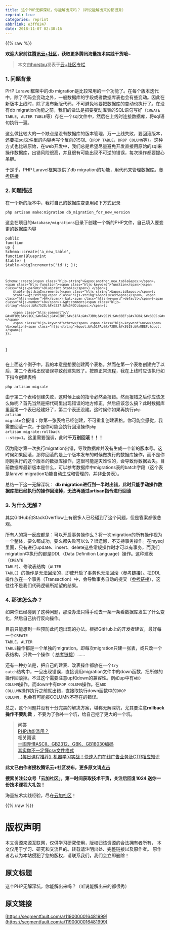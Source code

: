 ```yaml
---
title: 这个PHP无解深坑，你能解出来吗？（听说能解出来的都很秀）
reprint: true
categories: reprint
abbrlink: e3ff8247
date: 2018-11-07 02:30:16
---
```


{{% raw %}}
<p><strong>&#x6B22;&#x8FCE;&#x5927;&#x5BB6;&#x524D;&#x5F80;<a href="https://cloud.tencent.com/developer/?fromSource=waitui" rel="nofollow noreferrer" target="_blank">&#x817E;&#x8BAF;&#x4E91;+&#x793E;&#x533A;</a>&#xFF0C;&#x83B7;&#x53D6;&#x66F4;&#x591A;&#x817E;&#x8BAF;&#x6D77;&#x91CF;&#x6280;&#x672F;&#x5B9E;&#x8DF5;&#x5E72;&#x8D27;&#x54E6;~</strong></p><blockquote>&#x672C;&#x6587;&#x7531;<a href="https://cloud.tencent.com/developer/user/1300884?fromSource=waitui" rel="nofollow noreferrer" target="_blank">horstxu</a>&#x53D1;&#x8868;&#x4E8E;<a href="https://cloud.tencent.com/developer/column/4656?fromSource=waitui" rel="nofollow noreferrer" target="_blank">&#x4E91;+&#x793E;&#x533A;&#x4E13;&#x680F;</a></blockquote><h3 id="articleHeader0">1. &#x95EE;&#x9898;&#x80CC;&#x666F;</h3><p>PHP Laravel&#x6846;&#x67B6;&#x4E2D;&#x7684;db migration&#x662F;&#x6BD4;&#x8F83;&#x5E38;&#x7528;&#x7684;&#x4E00;&#x4E2A;&#x529F;&#x80FD;&#x4E86;&#x3002;&#x5728;&#x6BCF;&#x4E2A;&#x7248;&#x672C;&#x8FED;&#x4EE3;&#x4E2D;&#xFF0C;&#x9664;&#x4E86;&#x4EE3;&#x7801;&#x4F1A;&#x53D8;&#x52A8;&#x4E4B;&#x5916;&#xFF0C;&#x4E00;&#x822C;&#x6570;&#x636E;&#x5E93;&#x7684;&#x5B57;&#x6BB5;&#x6216;&#x8005;&#x6570;&#x636E;&#x5E93;&#x8868;&#x4E5F;&#x4F1A;&#x6709;&#x4E9B;&#x53D8;&#x52A8;&#x3002;&#x56E0;&#x6B64;&#x5728;&#x65B0;&#x7248;&#x672C;&#x4E0A;&#x7EBF;&#x65F6;&#xFF0C;&#x9664;&#x4E86;&#x53D1;&#x5E03;&#x65B0;&#x7248;&#x4EE3;&#x7801;&#xFF0C;&#x4E0D;&#x53EF;&#x907F;&#x514D;&#x5730;&#x8981;&#x628A;&#x6570;&#x636E;&#x5E93;&#x7684;&#x53D8;&#x52A8;&#x4E5F;&#x6267;&#x884C;&#x4E86;&#x3002;&#x5728;&#x6CA1;&#x6709;db migration&#x529F;&#x80FD;&#x4E4B;&#x524D;&#xFF0C;&#x6211;&#x4EEC;&#x7684;&#x505A;&#x6CD5;&#x662F;&#x628A;&#x8981;&#x53D8;&#x52A8;&#x5E93;&#x8868;&#x7684;SQL&#x8BED;&#x53E5;&#x5199;&#x597D;&#xFF08;<code>CREATE TABLE</code>&#xFF0C;<code>ALTER TABLE</code>&#x7B49;&#xFF09;&#x5B58;&#x5728;&#x4E00;&#x4E2A;sql&#x6587;&#x4EF6;&#x4E2D;&#xFF0C;&#x7136;&#x540E;&#x5728;&#x4E0A;&#x7EBF;&#x65F6;&#x8FDE;&#x63A5;&#x6570;&#x636E;&#x5E93;&#xFF0C;&#x5C06;sql&#x8BED;&#x53E5;&#x6267;&#x884C;&#x4E00;&#x904D;&#x3002;</p><p>&#x8FD9;&#x4E48;&#x505A;&#x6BD4;&#x8F83;&#x5927;&#x7684;&#x4E00;&#x4E2A;&#x7F3A;&#x70B9;&#x662F;&#x6CA1;&#x6709;&#x6570;&#x636E;&#x5E93;&#x7684;&#x7248;&#x672C;&#x7BA1;&#x7406;&#xFF0C;&#x4E07;&#x4E00;&#x4E0A;&#x7EBF;&#x5931;&#x8D25;&#xFF0C;&#x8981;&#x56DE;&#x6EDA;&#x7248;&#x672C;&#xFF0C;&#x8FD8;&#x8981;&#x628A;sql&#x6587;&#x4EF6;&#x91CC;&#x7684;&#x5185;&#x5BB9;&#x518D;&#x5199;&#x4E2A;&#x53CD;&#x5411;&#x7684;SQL&#xFF08;<code>DROP TABLE</code>&#xFF0C;<code>DROP COLUMN</code>&#x7B49;&#xFF09;&#x3002;&#x8FD9;&#x79CD;&#x65B9;&#x5F0F;&#x4E5F;&#x6BD4;&#x8F83;&#x539F;&#x59CB;&#xFF0C;&#x5728;web&#x5F00;&#x53D1;&#x4E2D;&#xFF0C;&#x6211;&#x4EEC;&#x603B;&#x662F;&#x5E0C;&#x671B;&#x5C3D;&#x91CF;&#x907F;&#x514D;&#x5F00;&#x53D1;&#x76F4;&#x63A5;&#x7528;&#x539F;&#x59CB;&#x7684;sql&#x6765;&#x64CD;&#x4F5C;&#x6570;&#x636E;&#x5E93;&#xFF0C;&#x51FA;&#x9519;&#x98CE;&#x9669;&#x5F88;&#x9AD8;&#xFF0C;&#x5E76;&#x4E14;&#x5F88;&#x6709;&#x53EF;&#x80FD;&#x51FA;&#x73B0;&#x4E0D;&#x53EF;&#x9006;&#x7684;&#x9519;&#x8BEF;&#xFF0C;&#x6BCF;&#x6B21;&#x64CD;&#x4F5C;&#x90FD;&#x8981;&#x63D0;&#x5FC3;&#x540A;&#x80C6;&#x3002;</p><p>&#x4E8E;&#x662F;&#x4E4E;&#xFF0C;PHP Laravel&#x6846;&#x67B6;&#x63D0;&#x4F9B;&#x4E86;db migration&#x7684;&#x529F;&#x80FD;&#xFF0C;&#x7528;&#x4EE3;&#x7801;&#x6765;&#x7BA1;&#x7406;&#x6570;&#x636E;&#x5E93;&#x3002;<a href="https://laravel.com/docs/5.7/migrations" rel="nofollow noreferrer" target="_blank">&#x53C2;&#x8003;&#x94FE;&#x63A5;</a></p><h3 id="articleHeader1">2. &#x95EE;&#x9898;&#x63CF;&#x8FF0;</h3><p>&#x5728;&#x4E00;&#x4E2A;&#x65B0;&#x7684;&#x7248;&#x672C;&#x4E2D;&#xFF0C;&#x6211;&#x5C06;&#x81EA;&#x5DF1;&#x7684;&#x6570;&#x636E;&#x5E93;&#x53D8;&#x66F4;&#x7528;&#x5982;&#x4E0B;&#x65B9;&#x5F0F;&#x8BB0;&#x5F55;</p><div class="widget-codetool" style="display:none"><div class="widget-codetool--inner"><span class="selectCode code-tool" data-toggle="tooltip" data-placement="top" title="" data-original-title="&#x5168;&#x9009;"></span> <span type="button" class="copyCode code-tool" data-toggle="tooltip" data-placement="top" data-clipboard-text="php artisan make:migration db_migration_for_new_version" title="" data-original-title="&#x590D;&#x5236;"></span> <span type="button" class="saveToNote code-tool" data-toggle="tooltip" data-placement="top" title="" data-original-title="&#x653E;&#x8FDB;&#x7B14;&#x8BB0;"></span></div></div><pre class="javascript hljs"><code class="js" style="word-break:break-word;white-space:initial">php artisan make:migration db_migration_for_new_version</code></pre><p>&#x8FD9;&#x4F1A;&#x5728;&#x9879;&#x76EE;&#x7684;<code>database/migrations</code>&#x76EE;&#x5F55;&#x4E0B;&#x521B;&#x5EFA;&#x4E00;&#x4E2A;&#x65B0;&#x7684;PHP&#x6587;&#x4EF6;&#xFF0C;&#x81EA;&#x5DF1;&#x586B;&#x5165;&#x8981;&#x53D8;&#x66F4;&#x7684;&#x6570;&#x636E;&#x5E93;&#x5185;&#x5BB9;</p><div class="widget-codetool" style="display:none"><div class="widget-codetool--inner"><span class="selectCode code-tool" data-toggle="tooltip" data-placement="top" title="" data-original-title="&#x5168;&#x9009;"></span> <span type="button" class="copyCode code-tool" data-toggle="tooltip" data-placement="top" data-clipboard-text="public function up {
    Schema::create(&apos;a_new_table&apos;, function(Blueprint $table) {
        $table-&gt;bigIncrements(&apos;id&apos;);
    });

    Schema::create(&apos;another_new_table&apos;, function(Blueprint $table) {
        $table-&gt;bigIncrements(&apos;id&apos;);
        $table-&gt;string(&apos;user&apos;, 64)-&gt;default(0)-&gt;comment(&apos;&#x7528;&#x6237;&#x540D;&apos;);

        // &#x8FD9;&#x91CC;&#x6A21;&#x62DF;&#x51FA;&#x73B0;&#x9519;&#x8BEF;&#x7684;&#x60C5;&#x5F62;
        throw new \Exception(&quot;&#x51FA;&#x73B0;&#x9519;&#x8BEF;&quot;);
    });
}" title="" data-original-title="&#x590D;&#x5236;"></span> <span type="button" class="saveToNote code-tool" data-toggle="tooltip" data-placement="top" title="" data-original-title="&#x653E;&#x8FDB;&#x7B14;&#x8BB0;"></span></div></div><pre class="javascript hljs"><code class="js">public <span class="hljs-function"><span class="hljs-keyword">function</span> <span class="hljs-title">up</span> </span>{
    Schema::create(<span class="hljs-string">&apos;a_new_table&apos;</span>, <span class="hljs-function"><span class="hljs-keyword">function</span>(<span class="hljs-params">Blueprint $table</span>) </span>{
        $table-&gt;bigIncrements(<span class="hljs-string">&apos;id&apos;</span>);
    });

    Schema::create(<span class="hljs-string">&apos;another_new_table&apos;</span>, <span class="hljs-function"><span class="hljs-keyword">function</span>(<span class="hljs-params">Blueprint $table</span>) </span>{
        $table-&gt;bigIncrements(<span class="hljs-string">&apos;id&apos;</span>);
        $table-&gt;string(<span class="hljs-string">&apos;user&apos;</span>, <span class="hljs-number">64</span>)-&gt;<span class="hljs-keyword">default</span>(<span class="hljs-number">0</span>)-&gt;comment(<span class="hljs-string">&apos;&#x7528;&#x6237;&#x540D;&apos;</span>);

        <span class="hljs-comment">// &#x8FD9;&#x91CC;&#x6A21;&#x62DF;&#x51FA;&#x73B0;&#x9519;&#x8BEF;&#x7684;&#x60C5;&#x5F62;</span>
        <span class="hljs-keyword">throw</span> <span class="hljs-keyword">new</span> \Exception(<span class="hljs-string">&quot;&#x51FA;&#x73B0;&#x9519;&#x8BEF;&quot;</span>);
    });
}</code></pre><p>&#x5728;&#x4E0A;&#x9762;&#x8FD9;&#x4E2A;&#x4F8B;&#x5B50;&#x4E2D;&#xFF0C;&#x6211;&#x7684;&#x672C;&#x610F;&#x662F;&#x60F3;&#x8981;&#x521B;&#x5EFA;&#x4E24;&#x4E2A;&#x8868;&#x683C;&#x3002;&#x7136;&#x800C;&#x5728;&#x7B2C;&#x4E00;&#x4E2A;&#x8868;&#x683C;&#x521B;&#x5EFA;&#x5B8C;&#x4E86;&#x4EE5;&#x540E;&#xFF0C;&#x7B2C;&#x4E8C;&#x4E2A;&#x8868;&#x683C;&#x51FA;&#x73B0;&#x9519;&#x8BEF;&#x5BFC;&#x81F4;&#x521B;&#x5EFA;&#x5931;&#x8D25;&#x4E86;&#x3002;&#x6309;&#x7167;&#x6B63;&#x5E38;&#x6D41;&#x7A0B;&#xFF0C;&#x6211;&#x5728;&#x4E0A;&#x7EBF;&#x65F6;&#x5E94;&#x8BE5;&#x6267;&#x884C;&#x5982;&#x4E0B;&#x6307;&#x4EE4;&#x521B;&#x5EFA;&#x8868;&#x683C;</p><div class="widget-codetool" style="display:none"><div class="widget-codetool--inner"><span class="selectCode code-tool" data-toggle="tooltip" data-placement="top" title="" data-original-title="&#x5168;&#x9009;"></span> <span type="button" class="copyCode code-tool" data-toggle="tooltip" data-placement="top" data-clipboard-text="php artisan migrate" title="" data-original-title="&#x590D;&#x5236;"></span> <span type="button" class="saveToNote code-tool" data-toggle="tooltip" data-placement="top" title="" data-original-title="&#x653E;&#x8FDB;&#x7B14;&#x8BB0;"></span></div></div><pre class="javascript hljs"><code class="js" style="word-break:break-word;white-space:initial">php artisan migrate</code></pre><p>&#x7531;&#x4E8E;&#x7B2C;&#x4E8C;&#x4E2A;&#x8868;&#x683C;&#x521B;&#x5EFA;&#x5931;&#x8D25;&#xFF0C;&#x8FD9;&#x65F6;&#x5019;&#x4E0A;&#x9762;&#x7684;&#x6307;&#x4EE4;&#x5FC5;&#x7136;&#x4F1A;&#x62A5;&#x9519;&#x3002;&#x7136;&#x800C;&#x62A5;&#x9519;&#x4E4B;&#x540E;&#x4F60;&#x5E94;&#x8BE5;&#x600E;&#x4E48;&#x505A;&#x5462;&#xFF1F;&#x9996;&#x5148;&#x5F53;&#x7136;&#x662F;&#x628A;&#x4EE3;&#x7801;&#x91CC;&#x51FA;&#x73B0;&#x9519;&#x8BEF;&#x7684;&#x5730;&#x65B9;&#x4FEE;&#x6B63;&#xFF0C;&#x7136;&#x540E;&#x5E94;&#x8BE5;&#x600E;&#x4E48;&#x641E;&#xFF1F;&#x6B64;&#x65F6;&#x6570;&#x636E;&#x5E93;&#x91CC;&#x9762;&#x7B2C;&#x4E00;&#x4E2A;&#x8868;&#x5DF2;&#x7ECF;&#x5EFA;&#x597D;&#x4E86;&#xFF0C;&#x7B2C;&#x4E8C;&#x4E2A;&#x8868;&#x8FD8;&#x6CA1;&#x5EFA;&#x3002;&#x8FD9;&#x65F6;&#x5019;&#x4F60;&#x5982;&#x679C;&#x518D;&#x6267;&#x884C;<code>php artisan migrate</code>&#x4F1A;&#x62A5;&#x9519;&#xFF1A;&#x4F60;&#x7B2C;&#x4E00;&#x5F20;&#x8868;&#x683C;&#x5DF2;&#x7ECF;&#x521B;&#x5EFA;&#xFF0C;&#x4E0D;&#x53EF;&#x91CD;&#x590D;&#x521B;&#x5EFA;&#x8868;&#x683C;&#x3002;&#x4F60;&#x53EF;&#x80FD;&#x4F1A;&#x611F;&#x89C9;&#xFF0C;&#x6211;&#x9700;&#x8981;&#x56DE;&#x6EDA;&#x4E00;&#x6B21;&#xFF0C;&#x4E8E;&#x662F;&#x4F60;&#x53EF;&#x80FD;&#x4F1A;&#x6267;&#x884C;&#x56DE;&#x6EDA;&#x64CD;&#x4F5C;<code>php artisan migrate:rollback --step=1</code>&#x3002;&#x8FD9;&#x91CC;&#x9700;&#x8981;&#x5F3A;&#x8C03;&#xFF0C;&#x6B64;&#x65F6;<strong>&#x5343;&#x4E07;&#x522B;&#x56DE;&#x6EDA;&#xFF01;&#xFF01;&#xFF01;</strong></p><p>&#x56E0;&#x4E3A;&#x521A;&#x624D;&#x7B2C;&#x4E00;&#x6B21;&#x6267;&#x884C;migration&#x51FA;&#x9519;&#xFF0C;&#x5BFC;&#x81F4;&#x6570;&#x636E;&#x5E93;&#x5E76;&#x6CA1;&#x6709;&#x751F;&#x6210;&#x4E00;&#x4E2A;&#x65B0;&#x7684;&#x7248;&#x672C;&#x53F7;&#x3002;&#x8FD9;&#x65F6;&#x5019;&#x5982;&#x679C;&#x56DE;&#x6EDA;&#xFF0C;&#x90A3;&#x4F60;&#x56DE;&#x6EDA;&#x7684;&#x662F;&#x4E0A;&#x4E2A;&#x7248;&#x672C;&#x53D1;&#x5E03;&#x7684;&#x65F6;&#x5019;&#x505A;&#x6267;&#x884C;&#x7684;&#x6570;&#x636E;&#x5E93;&#x64CD;&#x4F5C;&#xFF0C;&#x800C;&#x4E0D;&#x662F;&#x4F60;&#x521A;&#x521A;&#x6267;&#x884C;&#x7684;&#x8FD9;&#x4E2A;&#x7248;&#x672C;&#x7684;&#x6570;&#x636E;&#x5E93;&#x64CD;&#x4F5C;&#xFF0C;&#x8FD9;&#x5F88;&#x53EF;&#x80FD;&#x662F;&#x707E;&#x96BE;&#x6027;&#x7684;&#xFF0C;&#x4F1A;&#x5BFC;&#x81F4;&#x4F60;&#x6570;&#x636E;&#x4E22;&#x5931;&#x3002;&#x76EE;&#x524D;&#x6570;&#x636E;&#x5E93;&#x6700;&#x65B0;&#x7248;&#x672C;&#x662F;&#x4EC0;&#x4E48;&#xFF0C;&#x53EF;&#x4EE5;&#x53C2;&#x8003;&#x6570;&#x636E;&#x5E93;&#x4E2D;migrations&#x8868;&#x7684;batch&#x5B57;&#x6BB5;&#xFF08;&#x8FD9;&#x4E2A;&#x8868;&#x662F;laravel migration&#x529F;&#x80FD;&#x81EA;&#x52A8;&#x751F;&#x6210;&#x548C;&#x7BA1;&#x7406;&#x7684;&#xFF0C;&#x5E76;&#x975E;&#x4E1A;&#x52A1;&#x8868;&#xFF09;&#x3002;</p><p>&#x603B;&#x7ED3;&#x4E00;&#x4E0B;&#x8FD9;&#x4E00;&#x65E0;&#x89E3;&#x6DF1;&#x5751;&#xFF1A; <strong>db migration&#x8FDB;&#x884C;&#x5230;&#x4E00;&#x534A;&#x65F6;&#x51FA;&#x9519;&#xFF0C;&#x6B64;&#x65F6;&#x53EA;&#x80FD;&#x624B;&#x52A8;&#x64CD;&#x4F5C;&#x6570;&#x636E;&#x5E93;&#x628A;&#x5DF2;&#x7ECF;&#x6267;&#x884C;&#x7684;&#x64CD;&#x4F5C;&#x56DE;&#x6EDA;&#x6389;&#xFF0C;&#x65E0;&#x6CD5;&#x518D;&#x901A;&#x8FC7;artisan&#x6307;&#x4EE4;&#x8FDB;&#x884C;&#x56DE;&#x6EDA;</strong></p><h3 id="articleHeader2">3. &#x4E3A;&#x4EC0;&#x4E48;&#x65E0;&#x89E3;&#xFF1F;</h3><p>&#x5176;&#x5B9E;GitHub&#x548C;StackOverflow&#x4E0A;&#x6709;&#x5F88;&#x591A;&#x4EBA;&#x5DF2;&#x7ECF;&#x78B0;&#x5230;&#x4E86;&#x8FD9;&#x4E2A;&#x95EE;&#x9898;&#xFF0C;&#x4F46;&#x662F;&#x7B54;&#x6848;&#x90FD;&#x5F88;&#x60B2;&#x89C2;&#x3002;</p><p>&#x6240;&#x6709;&#x4EBA;&#x7684;&#x7B2C;&#x4E00;&#x53CD;&#x5E94;&#x90FD;&#x662F;&#xFF1A;&#x53EF;&#x4EE5;&#x5F00;&#x542F;&#x4E8B;&#x52A1;&#x64CD;&#x4F5C;&#x4E48;&#xFF1F;&#x5C06;&#x4E00;&#x6B21;migration&#x7684;&#x6240;&#x6709;&#x64CD;&#x4F5C;&#x89C6;&#x4E3A;&#x4E00;&#x4E2A;&#x6574;&#x4F53;&#xFF0C;&#x8981;&#x4E48;&#x90FD;&#x6210;&#x529F;&#xFF0C;&#x8981;&#x4E48;&#x90FD;&#x5931;&#x8D25;&#x53EF;&#x4EE5;&#x4E48;&#xFF1F;&#x5F88;&#x9057;&#x61BE;&#xFF0C;&#x4E0D;&#x652F;&#x6301;&#x4E8B;&#x52A1;&#x64CD;&#x4F5C;&#x3002;&#x5728;mysql&#x91CC;&#x9762;&#xFF0C;&#x53EA;&#x6709;&#x8FDB;&#x884C;update&#x3001;insert&#x3001;delete&#x8FD9;&#x4E9B;&#x5E38;&#x89C4;&#x64CD;&#x4F5C;&#x65F6;&#x624D;&#x53EF;&#x4EE5;&#x6709;&#x4E8B;&#x52A1;&#xFF0C;&#x800C;&#x6211;&#x4EEC;migration&#x4E2D;&#x6267;&#x884C;&#x7684;&#x90FD;&#x662F;DDL&#xFF08;Data Definition Language&#xFF09;&#x64CD;&#x4F5C;&#x3002;&#x8FD9;&#x79CD;&#x5EFA;&#x8868;&#xFF08;<code>CREATE TABLE</code>&#xFF09;&#x3001;&#x4FEE;&#x6539;&#x8868;&#x7ED3;&#x6784;&#xFF08;<code>ALTER TABLE</code>&#xFF09;&#x7684;&#x64CD;&#x4F5C;&#x662F;&#x65E0;&#x6CD5;&#x56DE;&#x6EDA;&#x7684;&#xFF0C;&#x5373;&#x4F7F;&#x5F00;&#x542F;&#x4E86;&#x4E8B;&#x52A1;&#x4E5F;&#x65E0;&#x6CD5;&#x56DE;&#x6EDA;&#xFF08;<a href="https://dev.mysql.com/doc/refman/8.0/en/cannot-roll-back.html" rel="nofollow noreferrer" target="_blank">&#x53C2;&#x8003;&#x94FE;&#x63A5;</a>&#xFF09;&#x3002;&#x628A;DDL&#x64CD;&#x4F5C;&#x653E;&#x5728;&#x4E00;&#x4E2A;&#x4E8B;&#x52A1;&#xFF08;Transaction&#xFF09;&#x4E2D;&#xFF0C;&#x4F1A;&#x5BFC;&#x81F4;&#x4E8B;&#x52A1;&#x81EA;&#x52A8;&#x7684;&#x63D0;&#x4EA4;&#xFF08;<a href="https://dev.mysql.com/doc/refman/8.0/en/implicit-commit.html" rel="nofollow noreferrer" target="_blank">&#x53C2;&#x8003;&#x94FE;&#x63A5;</a>&#xFF09;&#xFF0C;&#x8FD9;&#x5F80;&#x5F80;&#x4E0D;&#x662F;&#x6211;&#x4EEC;&#x4EE3;&#x7801;&#x903B;&#x8F91;&#x6240;&#x671F;&#x671B;&#x7684;&#x7ED3;&#x679C;&#x3002;</p><h3 id="articleHeader3">4. &#x90A3;&#x8BE5;&#x600E;&#x4E48;&#x529E;&#xFF1F;</h3><p>&#x5982;&#x679C;&#x4F60;&#x5DF2;&#x7ECF;&#x78B0;&#x5230;&#x4E86;&#x8FD9;&#x79CD;&#x95EE;&#x9898;&#xFF0C;&#x90A3;&#x6CA1;&#x529E;&#x6CD5;&#x53EA;&#x5F97;&#x624B;&#x52A8;&#x53BB;&#x4E00;&#x6761;&#x4E00;&#x6761;&#x770B;&#x6570;&#x636E;&#x5E93;&#x53D1;&#x751F;&#x4E86;&#x4EC0;&#x4E48;&#x53D8;&#x5316;&#xFF0C;&#x7136;&#x540E;&#x81EA;&#x5DF1;&#x6267;&#x884C;&#x53CD;&#x5411;&#x64CD;&#x4F5C;&#x3002;</p><p>&#x76EE;&#x524D;&#x53EA;&#x80FD;&#x60F3;&#x5230;&#x4E00;&#x4E9B;&#x9884;&#x9632;&#x6B64;&#x95EE;&#x9898;&#x51FA;&#x73B0;&#x7684;&#x529E;&#x6CD5;&#x3002;&#x6839;&#x636E;GitHub&#x4E0A;&#x7684;&#x5F00;&#x53D1;&#x8005;&#x5EFA;&#x8BAE;&#xFF0C;&#x6700;&#x597D;&#x6BCF;&#x4E00;&#x4E2A;<code>CREATE TABLE</code>&#x3001;<code>ALTER TABLE</code>&#x64CD;&#x4F5C;&#x90FD;&#x662F;&#x4E00;&#x4E2A;&#x5355;&#x72EC;&#x7684;migration&#x3002;&#x5373;&#x6BCF;&#x6B21;migration&#x53EA;&#x5EFA;&#x4E00;&#x5F20;&#x8868;&#xFF0C;&#x6216;&#x53EA;&#x6539;&#x4E00;&#x4E2A;&#x8868;&#x7ED3;&#x6784;&#xFF0C;&#x53EA;&#x505A;&#x4E00;&#x4E2A;&#x64CD;&#x4F5C;&#xFF08; <a href="https://github.com/laravel/framework/issues/302" rel="nofollow noreferrer" target="_blank">&#x53C2;&#x8003;&#x94FE;&#x63A5;</a>&#xFF09;&#x2026;&#x2026;</p><p>&#x8FD8;&#x6709;&#x4E00;&#x79CD;&#x529E;&#x6CD5;&#x662F;&#xFF0C;&#x628A;&#x81EA;&#x5DF1;&#x7684;&#x5EFA;&#x8868;&#x3001;&#x6539;&#x8868;&#x64CD;&#x4F5C;&#x90FD;&#x653E;&#x5728;&#x4E00;&#x4E2A;<code>try catch</code>&#x7ED3;&#x6784;&#x4E2D;&#xFF0C;&#x4E00;&#x65E6;&#x51FA;&#x73B0;&#x9519;&#x8BEF;&#xFF0C;&#x76F4;&#x63A5;&#x8C03;&#x7528;migration&#x6587;&#x4EF6;&#x4E2D;&#x7684;down&#x51FD;&#x6570;&#xFF0C;&#x628A;&#x6240;&#x505A;&#x7684;&#x64CD;&#x4F5C;&#x56DE;&#x6EDA;&#x6389;&#x3002;&#x4E0D;&#x8FC7;&#x8FD9;&#x4E2A;&#x9700;&#x8981;&#x6CE8;&#x610F;up&#x548C;down&#x7684;&#x517C;&#x5BB9;&#x6027;&#x3002;&#x4F8B;&#x5982;up&#x4E2D;&#x6709;<code>ADD COLUMN</code>&#x64CD;&#x4F5C;&#xFF0C;&#x800C;down&#x4E2D;&#x6709;<code>DROP COLUMN</code>&#x64CD;&#x4F5C;&#x3002;&#x5728;<code>ADD COLLUMN</code>&#x64CD;&#x4F5C;&#x6267;&#x884C;&#x4E4B;&#x524D;&#x5C31;&#x51FA;&#x9519;&#xFF0C;&#x76F4;&#x63A5;&#x53D6;&#x6267;&#x884C;down&#x51FD;&#x6570;&#x4E2D;&#x7684;<code>DROP COLUMN</code>&#xFF0C;&#x4E5F;&#x4F1A;&#x6709;&#x53EF;&#x80FD;&#x62A5;COLUMN&#x4E0D;&#x5B58;&#x5728;&#x7684;&#x9519;&#x8BEF;&#x3002;</p><p>&#x603B;&#x4E4B;&#xFF0C;&#x8FD9;&#x4E2A;&#x95EE;&#x9898;&#x5E76;&#x6CA1;&#x6709;&#x5341;&#x5206;&#x5B8C;&#x7F8E;&#x7684;&#x89E3;&#x51B3;&#x65B9;&#x6848;&#xFF0C;&#x582A;&#x79F0;&#x65E0;&#x89E3;&#x6DF1;&#x5751;&#xFF0C;&#x5C24;&#x5176;&#x8981;&#x6CE8;&#x610F;<strong>rollback&#x64CD;&#x4F5C;&#x4E0D;&#x8981;&#x4E71;&#x505A;</strong> &#xFF0C;&#x4E0D;&#x8981;&#x4E3A;&#x4E86;&#x5F25;&#x8865;&#x4E00;&#x4E2A;&#x5751;&#xFF0C;&#x7ED9;&#x81EA;&#x5DF1;&#x6316;&#x4E86;&#x66F4;&#x5927;&#x7684;&#x4E00;&#x4E2A;&#x5751;&#x3002;</p><blockquote><strong>&#x95EE;&#x7B54;</strong><br><a href="https://cloud.tencent.com/developer/ask/180755?fromSource=waitui" rel="nofollow noreferrer" target="_blank">PHP&#x529F;&#x80FD;&#x6EE5;&#x7528;&#xFF1F;</a><br><strong>&#x76F8;&#x5173;&#x9605;&#x8BFB;</strong><br><a href="https://cloud.tencent.com/developer/article/1343240?fromSource=waitui" rel="nofollow noreferrer" target="_blank">&#x4E00;&#x56FE;&#x5F04;&#x61C2;ASCII&#x3001;GB2312&#x3001;GBK&#x3001;GB18030&#x7F16;&#x7801;</a><br><a href="https://cloud.tencent.com/developer/article/1168780?fromSource=waitui" rel="nofollow noreferrer" target="_blank">&#x5176;&#x5B9E;&#x4F60;&#x4E0D;&#x4E00;&#x5B9A;&#x61C2;csv&#x6587;&#x4EF6;&#x683C;&#x5F0F;</a><br><a href="https://cloud.tencent.com/developer/edu/course-1128?fromSource=waitui" rel="nofollow noreferrer" target="_blank">&#x3010;&#x6BCF;&#x65E5;&#x8BFE;&#x7A0B;&#x63A8;&#x8350;&#x3011;&#x673A;&#x5668;&#x5B66;&#x4E60;&#x5B9E;&#x6218;&#xFF01;&#x5FEB;&#x901F;&#x5165;&#x95E8;&#x5728;&#x7EBF;&#x5E7F;&#x544A;&#x4E1A;&#x52A1;&#x53CA;CTR&#x76F8;&#x5E94;&#x77E5;&#x8BC6;</a></blockquote><p><strong>&#x6B64;&#x6587;&#x5DF2;&#x7531;&#x4F5C;&#x8005;&#x6388;&#x6743;&#x817E;&#x8BAF;&#x4E91;+&#x793E;&#x533A;&#x53D1;&#x5E03;&#xFF0C;&#x66F4;&#x591A;&#x539F;&#x6587;&#x8BF7;<a href="https://cloud.tencent.com/developer/article/1329027?fromSource=waitui" rel="nofollow noreferrer" target="_blank">&#x70B9;&#x51FB;</a></strong></p><p><strong>&#x641C;&#x7D22;&#x5173;&#x6CE8;&#x516C;&#x4F17;&#x53F7;&#x300C;&#x4E91;&#x52A0;&#x793E;&#x533A;&#x300D;&#xFF0C;&#x7B2C;&#x4E00;&#x65F6;&#x95F4;&#x83B7;&#x53D6;&#x6280;&#x672F;&#x5E72;&#x8D27;&#xFF0C;&#x5173;&#x6CE8;&#x540E;&#x56DE;&#x590D;1024 &#x9001;&#x4F60;&#x4E00;&#x4EFD;&#x6280;&#x672F;&#x8BFE;&#x7A0B;&#x5927;&#x793C;&#x5305;&#xFF01;</strong></p><p>&#x6D77;&#x91CF;&#x6280;&#x672F;&#x5B9E;&#x8DF5;&#x7ECF;&#x9A8C;&#xFF0C;&#x5C3D;&#x5728;<a href="https://cloud.tencent.com/developer?fromSource=waitui" rel="nofollow noreferrer" target="_blank">&#x4E91;&#x52A0;&#x793E;&#x533A;</a>&#xFF01;</p>
{{% /raw %}}

# 版权声明
本文资源来源互联网，仅供学习研究使用，版权归该资源的合法拥有者所有，
本文仅用于学习、研究和交流目的。转载请注明出处、完整链接以及原作者。
原作者若认为本站侵犯了您的版权，请联系我们，我们会立即删除！

## 原文标题
这个PHP无解深坑，你能解出来吗？（听说能解出来的都很秀）

## 原文链接
[https://segmentfault.com/a/1190000016481999](https://segmentfault.com/a/1190000016481999)

